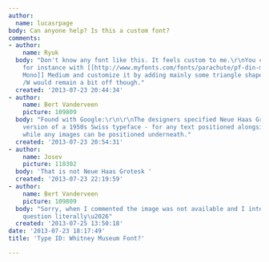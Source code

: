 ```yaml
---
author:
  name: lucasrpage
body: Can anyone help? Is this a custom font?
comments:
- author:
    name: Ryuk
  body: "Don't know any font like this. It feels custom to me.\r\nYou could start
    for instance with [[http://www.myfonts.com/fonts/parachute/pf-din-mono|PF DIN
    Mono]] Medium and customize it by adding mainly some triangle shapes to angles.
    /W would remain a bit off though."
  created: '2013-07-23 20:44:34'
- author:
    name: Bert Vanderveen
    picture: 109809
  body: "Found with Google:\r\n\r\nThe designers specified Neue Haas Grotesk - a redrawn
    version of a 1950s Swiss typeface - for any text positioned alongside the logo,
    while any images can be positioned underneath."
  created: '2013-07-23 20:54:31'
- author:
    name: Josev
    picture: 110302
  body: 'That is not Neue Haas Grotesk '
  created: '2013-07-23 22:19:59'
- author:
    name: Bert Vanderveen
    picture: 109809
  body: "Sorry, when I commented the image was not available and I interpreted the
    question literally\u2026"
  created: '2013-07-25 13:50:18'
date: '2013-07-23 18:17:49'
title: 'Type ID: Whitney Museum Font?'

---
```

